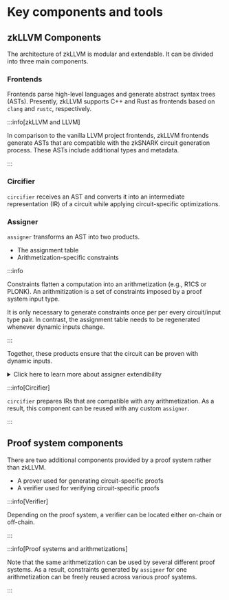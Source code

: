 # Key components and tools

## zkLLVM Components

The architecture of zkLLVM is modular and extendable. It can be divided into three main components.

### Frontends

Frontends parse high-level languages and generate abstract syntax trees (ASTs). Presently, zkLLVM supports C++ and Rust as frontends based on `clang` and `rustc`, respectively.

:::info[zkLLVM and LLVM]

In comparison to the vanilla LLVM project frontends, zkLLVM frontends generate ASTs that are compatible with the zkSNARK circuit generation process. These ASTs include additional types and metadata.

:::

### Circifier

`circifier` receives an AST and converts it into an intermediate representation (IR) of a circuit while applying circuit-specific optimizations.

### Assigner

`assigner` transforms an AST into two products.

- The assignment table
- Arithmetization-specific constraints

:::info

Constraints flatten a computation into an arithmetization (e.g., R1CS or PLONK). An arithmitization is a set of constraints imposed by a proof system input type.

It is only necessary to generate constraints once per per every circuit/input type pair. In contrast, the assignment table needs to be regenerated whenever dynamic inputs change.

:::

Together, these products ensure that the circuit can be proven with dynamic inputs.

<details>
<summary>Click here to learn more about assigner extendibility</summary>
<p>
The core of <code>assigner</code> is an LLVM IR parser, which can be ported into any programming language. To access its current implementation, [**click here**](https://github.com/NilFoundation/zkllvm-assigner). This implementation is written in C++ and supports only the PLONK arithmetization.
</p>
<p>
<code>assigner</code> can be extended to support any other arithmetization. This process involves implementing the LLVM IR parser and following these steps.
<ul>
<li>Find a suitable components library for the chosen arithmetization (such as <strong><a href="https://github.com/zcash/halo2">halo2</a></strong> for Rust)</li>
<li>Use the components library to implement assignment table generation</li>
<li>Use the components library to implement constraints generation and serialization</li>
</ul>
</p>
<p>
Note that there is no need to use the LLVM IR parser from the current implementation of <code>assigner</code>. Any third-party LLVM IR parser such as <strong><a href="https://github.com/TheDan64/inkwell">Inkwell</a></strong> can be used instead.
</p>
</details>

:::info[Circifier]

`circifier` prepares IRs that are compatible with any arithmetization. As a result, this component can be reused with any custom `assigner`.

:::

## Proof system components

There are two additional components provided by a proof system rather than zkLLVM.

- A prover used for generating circuit-specific proofs
- A verifier used for verifying circuit-specific proofs

:::info[Verifier]

Depending on the proof system, a verifier can be located either on-chain or off-chain.

:::

:::info[Proof systems and arithmetizations]

Note that the same arithmetization can be used by several different proof systems. As a result, constraints generated by `assigner` for one arithmetization can be freely reused across various proof systems.

:::
